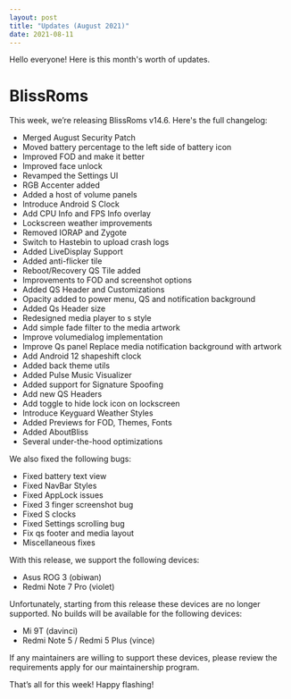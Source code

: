 ```yaml
---
layout: post
title: "Updates (August 2021)"
date: 2021-08-11
---
```


Hello everyone! Here is this month's worth of updates.

# BlissRoms

This week, we’re releasing BlissRoms v14.6. Here's the full changelog:

- Merged August Security Patch
- Moved battery percentage to the left side of battery icon
- Improved FOD  and make it better 
- Improved face unlock 
- Revamped the Settings UI
- RGB Accenter added
- Added a host of volume panels
- Introduce Android S Clock
- Add CPU Info and FPS Info overlay
- Lockscreen weather improvements
- Removed IORAP and Zygote 
- Switch to Hastebin to upload crash logs
- Added LiveDisplay Support
- Added anti-flicker tile
- Reboot/Recovery QS Tile added
- Improvements to FOD and screenshot options
- Added QS Header and Customizations
- Opacity added to power menu, QS and notification background
- Added Qs Header size
- Redesigned media player to s style 
- Add simple fade filter to the media artwork 
- Improve volumedialog implementation
- Improve Qs panel Replace media notification background with artwork 
- Add Android 12 shapeshift clock 
- Added back theme utils
- Added Pulse Music Visualizer 
- Added support for Signature Spoofing
- Add new QS Headers
- Add toggle to hide lock icon on lockscreen
- Introduce Keyguard Weather Styles
- Added Previews for FOD, Themes, Fonts
- Added AboutBliss
- Several under-the-hood optimizations

We also fixed the following bugs:
- Fixed battery text view
- Fixed NavBar Styles
- Fixed AppLock issues
- Fixed 3 finger screenshot bug 
- Fixed S clocks  
- Fixed Settings scrolling bug
- Fix qs footer and media layout
- Miscellaneous fixes

With this release, we support the following devices:
- Asus ROG 3 (obiwan)
- Redmi Note 7 Pro (violet)

Unfortunately, starting from this release these devices are no longer supported. No builds will be available for the following devices:
- Mi 9T (davinci)
- Redmi Note 5 / Redmi 5 Plus (vince)

If any maintainers are willing to support these devices, please review the requirements apply for our maintainership program.

That’s all for this week! Happy flashing!
